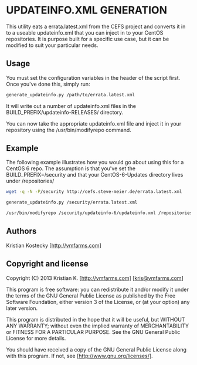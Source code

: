 UPDATEINFO.XML GENERATION
=========================

This utility eats a errata.latest.xml from the CEFS project and converts
it in to a useable updateinfo.xml that you can inject in to your CentOS
repositories. It is purpose built for a specific use case, but it can
be modified to suit your particular needs.


Usage
-----
You must set the configuration variables in the header of the script first.
Once you've done this, simply run:

```bash
generate_updateinfo.py /path/to/errata.latest.xml
```

It will write out a number of updateinfo.xml files in the 
BUILD_PREFIX/updateinfo-RELEASES/ directory.

You can now take the appropriate updateinfo.xml file and inject it in your
repository using the /usr/bin/modifyrepo command.

Example
-------
The following example illustrates how you would go about using this for a CentOS 6 repo.
The assumption is that you've set the BUILD_PREFIX=/security and that your CentOS-6-Updates
directory lives under /repositories/

```bash
wget -q -N -P/security http://cefs.steve-meier.de/errata.latest.xml

generate_updateinfo.py /security/errata.latest.xml

/usr/bin/modifyrepo /security/updateinfo-6/updateinfo.xml /repositories/CentOS-6-Updates/repodata
```

Authors
-------
Kristian Kostecky [http://vmfarms.com]


Copyright and license
---------------------

Copyright (C) 2013  Kristian K. [http://vmfarms.com] [kris@vmfarms.com]

This program is free software: you can redistribute it and/or modify
it under the terms of the GNU General Public License as published by
the Free Software Foundation, either version 3 of the License, or
(at your option) any later version.

This program is distributed in the hope that it will be useful,
but WITHOUT ANY WARRANTY; without even the implied warranty of
MERCHANTABILITY or FITNESS FOR A PARTICULAR PURPOSE.  See the
GNU General Public License for more details.

You should have received a copy of the GNU General Public License
along with this program.  If not, see [http://www.gnu.org/licenses/].
